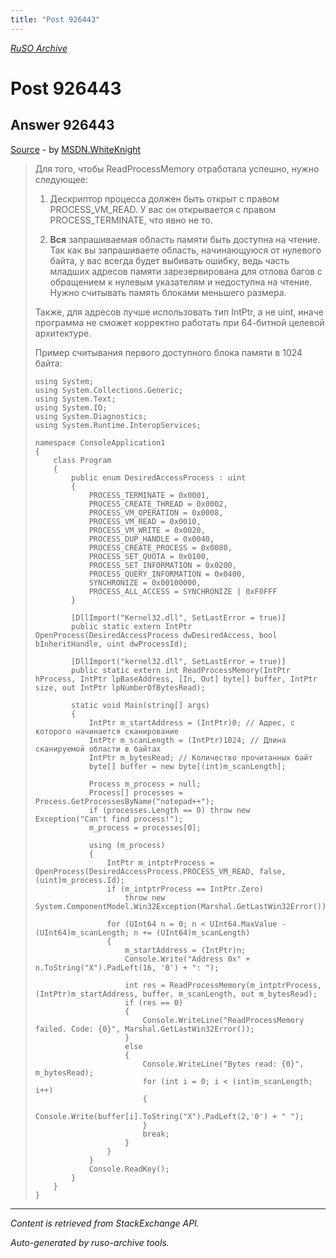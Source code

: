 ```yaml
---
title: "Post 926443"
---
```

<p><i><a href="https://github.com/MSDN-WhiteKnight/ruso-archive/">RuSO Archive</a></i></p>
<h1>Post 926443</h1>
<h2>Answer 926443</h2>
<p><a href="https://ru.stackoverflow.com/a/926443/">Source</a> - by <a href="https://ru.stackoverflow.com/users/240512/msdn-whiteknight">MSDN.WhiteKnight</a></p>
<blockquote>
<p>Для того, чтобы ReadProcessMemory отработала успешно, нужно следующее:</p>

<ol>
<li><p>Дескриптор процесса должен быть открыт с правом PROCESS_VM_READ. У вас он открывается с правом PROCESS_TERMINATE, что явно не то.</p></li>
<li><p><strong>Вся</strong> запрашиваемая область памяти быть доступна на чтение. Так как вы запрашиваете область, начинающуюся от нулевого байта, у вас всегда будет выбивать ошибку, ведь часть младших адресов памяти зарезервирована для отлова багов с обращением к нулевым указателям и недоступна на чтение. Нужно считывать память блоками меньшего размера.</p></li>
</ol>

<p>Также, для адресов лучше использовать тип IntPtr, а не uint, иначе программа не сможет корректно работать при 64-битной целевой архитектуре.</p>

<p>Пример считывания первого доступного блока памяти в 1024 байта:</p>

<pre><code>using System;
using System.Collections.Generic;
using System.Text;
using System.IO;
using System.Diagnostics;
using System.Runtime.InteropServices;

namespace ConsoleApplication1
{
    class Program
    {
        public enum DesiredAccessProcess : uint
        {
            PROCESS_TERMINATE = 0x0001,
            PROCESS_CREATE_THREAD = 0x0002,
            PROCESS_VM_OPERATION = 0x0008,
            PROCESS_VM_READ = 0x0010,
            PROCESS_VM_WRITE = 0x0020,
            PROCESS_DUP_HANDLE = 0x0040,
            PROCESS_CREATE_PROCESS = 0x0080,
            PROCESS_SET_QUOTA = 0x0100,
            PROCESS_SET_INFORMATION = 0x0200,
            PROCESS_QUERY_INFORMATION = 0x0400,
            SYNCHRONIZE = 0x00100000,
            PROCESS_ALL_ACCESS = SYNCHRONIZE | 0xF0FFF
        }

        [DllImport("Kernel32.dll", SetLastError = true)]
        public static extern IntPtr OpenProcess(DesiredAccessProcess dwDesiredAccess, bool bInheritHandle, uint dwProcessId);

        [DllImport("kernel32.dll", SetLastError = true)]
        public static extern int ReadProcessMemory(IntPtr hProcess, IntPtr lpBaseAddress, [In, Out] byte[] buffer, IntPtr size, out IntPtr lpNumberOfBytesRead);

        static void Main(string[] args)
        {
            IntPtr m_startAddress = (IntPtr)0; // Адрес, с которого начинается сканирование
            IntPtr m_scanLength = (IntPtr)1024; // Длина сканируемой области в байтах
            IntPtr m_bytesRead; // Количество прочитанных байт
            byte[] buffer = new byte[(int)m_scanLength];

            Process m_process = null;
            Process[] processes = Process.GetProcessesByName("notepad++");
            if (processes.Length == 0) throw new Exception("Can't find process!");
            m_process = processes[0];

            using (m_process)
            {
                IntPtr m_intptrProcess = OpenProcess(DesiredAccessProcess.PROCESS_VM_READ, false, (uint)m_process.Id);
                if (m_intptrProcess == IntPtr.Zero)
                    throw new System.ComponentModel.Win32Exception(Marshal.GetLastWin32Error());

                for (UInt64 n = 0; n &lt; UInt64.MaxValue - (UInt64)m_scanLength; n += (UInt64)m_scanLength)
                {
                    m_startAddress = (IntPtr)n;
                    Console.Write("Address 0x" + n.ToString("X").PadLeft(16, '0') + ": ");

                    int res = ReadProcessMemory(m_intptrProcess, (IntPtr)m_startAddress, buffer, m_scanLength, out m_bytesRead);
                    if (res == 0)
                    {
                        Console.WriteLine("ReadProcessMemory failed. Code: {0}", Marshal.GetLastWin32Error());
                    }
                    else
                    {
                        Console.WriteLine("Bytes read: {0}", m_bytesRead);
                        for (int i = 0; i &lt; (int)m_scanLength; i++)
                        {
                            Console.Write(buffer[i].ToString("X").PadLeft(2,'0') + " ");
                        }
                        break;
                    }
                }
            }
            Console.ReadKey();
        }
    }
}
</code></pre>

</blockquote>
<hr/>
<p><i>Content is retrieved from StackExchange API. </i></p>
<p><i>Auto-generated by ruso-archive tools. </i></p>
